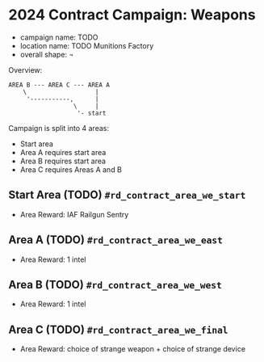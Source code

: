 # 2024 Contract Campaign: Weapons

- campaign name: TODO
- location name: TODO Munitions Factory
- overall shape: ¬

Overview:

```
AREA B --- AREA C --- AREA A
    \                   |
     '-----------,      |
                  \     |
                   '- start
```

Campaign is split into 4 areas:

- Start area
- Area A requires start area
- Area B requires start area
- Area C requires Areas A and B

## Start Area (TODO) `#rd_contract_area_we_start`

- Area Reward: IAF Railgun Sentry

## Area A (TODO) `#rd_contract_area_we_east`

- Area Reward: 1 intel

## Area B (TODO) `#rd_contract_area_we_west`

- Area Reward: 1 intel

## Area C (TODO) `#rd_contract_area_we_final`

- Area Reward: choice of strange weapon + choice of strange device
